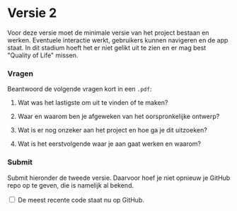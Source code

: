 # Versie 2

Voor deze versie moet de minimale versie van het project bestaan en werken. Eventuele interactie werkt, gebruikers kunnen navigeren en de app staat. In dit stadium hoeft het er niet gelikt uit te zien en er mag best "Quality of Life" missen.

### Vragen

Beantwoord de volgende vragen kort in een `.pdf`:

1. Wat was het lastigste om uit te vinden of te maken?

2. Waar en waarom ben je afgeweken van het oorspronkelijke ontwerp?

3. Wat is er nog onzeker aan het project en hoe ga je dit uitzoeken?

4. Wat is het eerstvolgende waar je aan gaat werken en waarom?

### Submit

Submit hieronder de tweede versie. Daarvoor hoef je niet opnieuw je GitHub repo op te geven, die is namelijk al bekend.

<div class="form-check">
  <input required name="form[meestrecentopgh]" class="form-check-input" type="checkbox" value="yes" id="check2">
  <label class="form-check-label" for="check2">
    De meest recente code staat nu op GitHub.
  </label>
</div>

